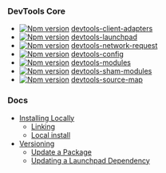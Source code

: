 ### DevTools Core

* [![Npm version](https://img.shields.io/npm/v/devtools-client-adapters.svg)](https://npmjs.org/package/devtools-client-adapters) [devtools-client-adapters](./packages/devtools-client-adapters/README.md)
* [![Npm version](https://img.shields.io/npm/v/devtools-launchpad.svg)](https://npmjs.org/package/devtools-launchpad) [devtools-launchpad](./packages/devtools-launchpad/README.md)
* [![Npm version](https://img.shields.io/npm/v/devtools-network-request.svg)](https://npmjs.org/package/devtools-network-request) [devtools-network-request](./packages/devtools-network-request/README.md)
* [![Npm version](https://img.shields.io/npm/v/devtools-config.svg)](https://npmjs.org/package/devtools-config) [devtools-config](./packages/devtools-config/README.md)
* [![Npm version](https://img.shields.io/npm/v/devtools-modules.svg)](https://npmjs.org/package/devtools-modules) [devtools-modules](./packages/devtools-modules/README.md)
* [![Npm version](https://img.shields.io/npm/v/devtools-sham-modules.svg)](https://npmjs.org/package/devtools-sham-modules) [devtools-sham-modules](./packages/devtools-sham-modules/README.md)
* [![Npm version](https://img.shields.io/npm/v/devtools-source-map.svg)](https://npmjs.org/package/devtools-source-map) [devtools-source-map](./packages/devtools-source-map/README.md)

### Docs

- [Installing Locally](./docs/local-development.md#installing-locally)
  - [Linking](./docs/local-development.md#linking)
  - [Local install](./docs/local-development.md#local-install)
- [Versioning](./docs/versioning.md)
  - [Update a Package](./docs/versioning.md#update-a-package)
  - [Updating a Launchpad Dependency](./docs/versioning.md#updating-a-launchpad-dependency)
